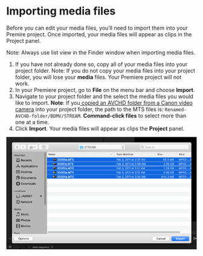 # Importing media files

Before you can edit your media files, you’ll need to import them into your Premire project. Once imported, your media files will appear as clips in the Project panel.

Note: Always use list view in the Finder window when importing media files.

1. If you have not already done so, copy all of your media files into your project folder. Note: If you do not copy your media files into your project folder, you will lose your **media** files. Your Premiere project will not work.
2. In your Premiere project, go to **File** on the menu bar and choose **Import**.
3. Navigate to your project folder and the select the media files you would like to import. **Note**: If you[ copied an AVCHD folder from a Canon video camera](../setting-up-your-project/adding-media-from-a-video-camera.md) into your project folder, the path to the MTS files is: `Renamed-AVCHD-folder/BDMV/STREAM`. **Command-click files** to select more than one at a time.
4. Click **Import**. Your media files will appear as clips the **Project** panel.

![Importing media files.](../.gitbook/assets/importing-media-files.png)

